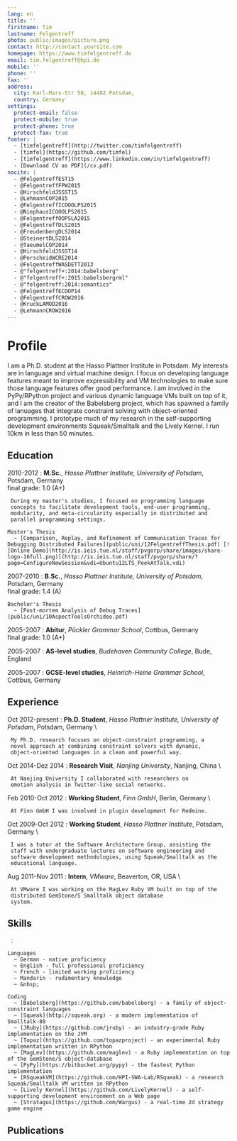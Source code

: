 ```yaml
---
lang: en
title: ''
firstname: Tim
lastname: Felgentreff
photo: public/images/picture.png
contact: http://contact.yoursite.com
homepage: https://www.timfelgentreff.de
email: tim.felgentreff@hpi.de
mobile: ''
phone: ''
fax: ''
address:
  city: Karl-Marx-Str 58, 14482 Potsdam, 
  country: Germany
settings:
  protect-email: false
  protect-mobile: true
  protect-phone: true
  protect-fax: true
footer: |
  - [timfelgentreff](http://twitter.com/timfelgentreff)
  - [timfel](https://github.com/timfel)
  - [timfelgentreff](https://www.linkedin.com/in/timfelgentreff)
  - [Download CV as PDF](/cv.pdf)
nocite: |
  - @FelgentreffEST15
  - @FelgentreffFPW2015
  - @HirschfeldJSSST15
  - @LehmannCOP2015
  - @FelgentreffICOOOLPS2015
  - @NiephausICOOOLPS2015
  - @FelgentreffOOPSLA2015
  - @FelgentreffDLS2015
  - @FreudenbergDLS2014
  - @SteinertDLS2014
  - @TaeumelCOP2014
  - @HirschfeldJSSST14
  - @PerscheidWCRE2014
  - @FelgentreffWASDETT2013
  - @"felgentreff+:2014:babelsberg"
  - @"felgentreff+:2015:babelsbergrml"
  - @"felgentreff:2014:semantics"
  - @FelgentreffECOOP14
  - @FelgentreffCROW2016
  - @KruckLAMOD2016
  - @LehmannCROW2016
---
```

  
Profile
=======

I am a Ph.D. student at the Hasso Plattner Institute in Potsdam. My
interests are in language and virtual machine design. I focus on
developing language features meant to improve expressibility and VM
technologies to make sure those language features offer good
performance. I am involved in the PyPy/RPython project and various
dynamic language VMs built on top of it, and I am the creator of the
Babelsberg project, which has spawned a family of lanuages that
integrate constraint solving with object-oriented programming. I
prototype much of my research in the self-supporting development
environments Squeak/Smalltalk and the Lively Kernel. I run 10km in
less than 50 minutes.

Education
---------

2010-2012
:    **M.Sc.**, *Hasso Plattner Institute, University of Potsdam*, Potsdam, Germany \
     final grade: 1.0 (A+)

     During my master's studies, I focused on programming language
     concepts to facilitate development tools, end-user programming,
     modularity, and meta-circularity especially in distributed and
     parallel programming settings.

    Master's Thesis
      ~ [Comparison, Replay, and Refinement of Communication Traces for Debugging Distributed Failures](public/uni/12FelgentreffThesis.pdf) [![Online Demo](http://is.ieis.tue.nl/staff/pvgorp/share/images/share-logo-16full.png)](http://is.ieis.tue.nl/staff/pvgorp/share/?page=ConfigureNewSession&vdi=Ubuntu12LTS_PeekAtTalk.vdi)

2007-2010
:    **B.Sc.**, *Hasso Plattner Institute, University of Potsdam*, Potsdam, Germany \
     final grade: 1.4 (A)

    Bachelor's Thesis
      ~ [Post-mortem Analysis of Debug Traces](public/uni/10AspectToolsOrchideo.pdf)

2005-2007
:    **Abitur**, *Pückler Grammar School*, Cottbus, Germany \
     final grade: 1.0 (A+)

2005-2007
:    **AS-level studies**, *Budehaven Community College*, Bude, England

2005-2007
:    **GCSE-level studies**, *Heinrich-Heine Grammar School*, Cottbus, Germany


Experience
----------

Oct 2012-present
:    **Ph.D. Student**, *Hasso Plattner Institute, University of Potsdam*, Potsdam, Germany \

     My Ph.D. research focuses on object-constraint programming, a
     novel approach at combining constraint solvers with dynamic,
     object-oriented languages in a clean and powerful way.


Oct 2014-Dez 2014
:    **Research Visit**, *Nanjing University*, Nanjing, China \

     At Nanjing University I collaborated with researchers on
     emotion analysis in Twitter-like social networks.


Feb 2010-Oct 2012
:    **Working Student**, *Finn GmbH*, Berlin, Germany \

     At Finn GmbH I was involved in plugin development for Redmine.


Oct 2009-Oct 2012
:    **Working Student**, *Hasso Plattner Institute*, Potsdam, Germany \

     I was a tutor at the Software Architecture Group, assisting the
     staff with undergraduate lectures on software engineering and
     software development methodologies, using Squeak/Smalltalk as the
     educational language.


Aug 2011-Nov 2011
:    **Intern**, *VMware*, Beaverton, OR, USA \

     At VMware I was working on the MagLev Ruby VM built on top of the
     distributed GemStone/S Smalltalk object database
     system.


Skills
------

&nbsp;
:    

    Languages
	  ~ German - native proficiency
	  ~ English - full professional proficiency
	  ~ French - limited working proficiency
	  ~ Mandarin - rudimentary knowledge
	  ~ &nbsp;

    Coding
	  ~ [Babelsberg](https://github.com/babelsberg) - a family of object-constraint languages 
	  ~ [Squeak](http://squeak.org) - a modern implementation of Smalltalk-80
	  ~ [JRuby](https://github.com/jruby) - an industry-grade Ruby implementation on the JVM
	  ~ [Topaz](https://github.com/topazproject) - an experimental Ruby implementation written in RPython 
	  ~ [MagLev](https://github.com/maglev) - a Ruby implementation on top of the GemStone/S object-database
	  ~ [PyPy](https://bitbucket.org/pypy) - the fastest Python implementation
	  ~ [RSqueakVM](https://github.com/HPI-SWA-Lab/RSqueak) - a research Squeak/Smalltalk VM written in RPython
	  ~ [Lively Kernel](https://github.com/LivelyKernel) - a self-supporting development environment on a Web page
	  ~ [Stratagus](https://github.com/Wargus) - a real-time 2d strategy game engine


Publications
------------
&nbsp;
